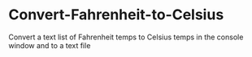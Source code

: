# Convert-Fahrenheit-to-Celsius
Convert a text list of Fahrenheit temps to Celsius temps in the console window and to a text file 
